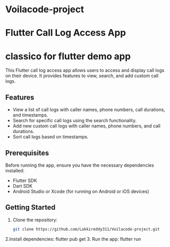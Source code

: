 # Voilacode-project


# Flutter Call Log Access App
# classico for flutter demo app

This Flutter call log access app allows users to access and display call logs on their device. It provides features to view, search, and add custom call logs.

## Features

- View a list of call logs with caller names, phone numbers, call durations, and timestamps.
- Search for specific call logs using the search functionality.
- Add new custom call logs with caller names, phone numbers, and call durations.
- Sort call logs based on timestamps.

## Prerequisites

Before running the app, ensure you have the necessary dependencies installed:

- Flutter SDK
- Dart SDK
- Android Studio or Xcode (for running on Android or iOS devices)

## Getting Started

1. Clone the repository:

   ```bash
   git clone https://github.com/Lakkireddy311/Voilacode-project.git

2.Install dependencies:
  flutter pub get
3. Run the app:
   flutter run


